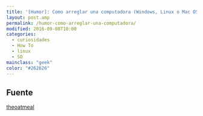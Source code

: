 ```yaml
---
title: '[Humor]: Como arreglar una computadora (Windows, Linux o Mac OSX)'
layout: post.amp
permalink: /humor-como-arreglar-una-computadora/
modified: 2016-09-08T10:00
categories:
  - curiosidades
  - How To
  - linux
  - SO
mainclass: "geek"
color: "#262626"
---
```


<figure>
	<amp-img on="tap:lightbox1" role="button" tabindex="0" layout="responsive"  height="800" width="428" src="https://1.bp.blogspot.com/-nZA60Hrzepo/TdErBWlgr8I/AAAAAAAAAfA/p7DoPhDerdQ/s800/linux.png"></amp-img>
</figure>

<!--more-->

<figure>
	<amp-img on="tap:lightbox1" role="button" tabindex="0" layout="responsive"  height="589" width="399" src="https://3.bp.blogspot.com/-HckHsExHyL8/TdErA2OYrfI/AAAAAAAAAew/W3RLpuvwUUE/s800/windows.png"></amp-img>
</figure>

<figure>
	<amp-img on="tap:lightbox1" role="button" tabindex="0" layout="responsive"  height="492" width="439" src="https://3.bp.blogspot.com/-uALX0h_XbzU/TdErBEx3OpI/AAAAAAAAAe4/TTfcnLUDP7I/s800/apple.png"></amp-img>
</figure>

## Fuente

[theoatmeal][1]

 [1]: http://theoatmeal.com/blog/fix_computer
